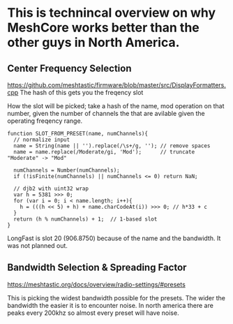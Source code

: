 # This is technincal overview on why MeshCore works better than the other guys in North America.

## Center Frequency Selection
https://github.com/meshtastic/firmware/blob/master/src/DisplayFormatters.cpp The hash of this gets you the freqency slot

How the slot will be picked; take a hash of the name, mod operation on that number, given the number of channels the that are avilable given the operating freqency range.
```
function SLOT_FROM_PRESET(name, numChannels){
  // normalize input
  name = String(name || '').replace(/\s+/g, ''); // remove spaces
  name = name.replace(/Moderate/gi, 'Mod');      // truncate "Moderate" -> "Mod"

  numChannels = Number(numChannels);
  if (!isFinite(numChannels) || numChannels <= 0) return NaN;

  // djb2 with uint32 wrap
  var h = 5381 >>> 0;
  for (var i = 0; i < name.length; i++){
    h = (((h << 5) + h) + name.charCodeAt(i)) >>> 0; // h*33 + c
  }
  return (h % numChannels) + 1;  // 1-based slot
}
```
LongFast is slot 20 (906.8750) because of the name and the bandwidth. It was not planned out. 

## Bandwidth Selection & Spreading Factor
https://meshtastic.org/docs/overview/radio-settings/#presets

This is picking the widest bandwidth possible for the presets. The wider the bandwidth the easier it is to encounter noise. In north america there are peaks every 200khz so almost every preset will have noise. 
